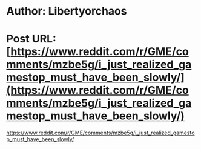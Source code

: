 # Author: Libertyorchaos
# Post URL: [https://www.reddit.com/r/GME/comments/mzbe5g/i_just_realized_gamestop_must_have_been_slowly/](https://www.reddit.com/r/GME/comments/mzbe5g/i_just_realized_gamestop_must_have_been_slowly/)


https://www.reddit.com/r/GME/comments/mzbe5g/i_just_realized_gamestop_must_have_been_slowly/